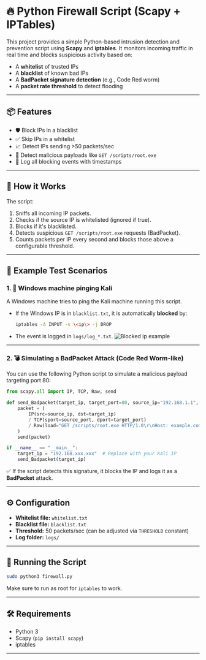 # 🔥 Python Firewall Script (Scapy + IPTables)

This project provides a simple Python-based intrusion detection and prevention script using **Scapy** and **iptables**. It monitors incoming traffic in real time and blocks suspicious activity based on:

- A **whitelist** of trusted IPs  
- A **blacklist** of known bad IPs  
- A **BadPacket signature detection** (e.g., Code Red worm)  
- A **packet rate threshold** to detect flooding  

---

## 📦 Features

- 🛡️ Block IPs in a blacklist  
- ✅ Skip IPs in a whitelist  
- 📈 Detect IPs sending \>50 packets/sec  
- 🧪 Detect malicious payloads like `GET /scripts/root.exe`  
- 📁 Log all blocking events with timestamps  

---

## 🧠 How it Works

The script:  
1. Sniffs all incoming IP packets.  
2. Checks if the source IP is whitelisted (ignored if true).  
3. Blocks if it's blacklisted.  
4. Detects suspicious `GET /scripts/root.exe` requests (BadPacket).  
5. Counts packets per IP every second and blocks those above a configurable threshold.  

---

## 🧪 Example Test Scenarios

### 1. 🧪 Windows machine pinging Kali

A Windows machine tries to ping the Kali machine running this script.

- If the Windows IP is in `blacklist.txt`, it is automatically **blocked** by:  
  ```bash
  iptables -A INPUT -s \<ip\> -j DROP
  ```
- The event is logged in `logs/log_*.txt`.
![Blocked ip example](/example.PNG)

---

### 2. 💣 Simulating a BadPacket Attack (Code Red Worm-like)

You can use the following Python script to simulate a malicious payload targeting port 80:

```python
from scapy.all import IP, TCP, Raw, send

def send_Badpacket(target_ip, target_port=80, source_ip="192.168.1.1", source_port=12345):
    packet = (
        IP(src=source_ip, dst=target_ip)
        / TCP(sport=source_port, dport=target_port)
        / Raw(load="GET /scripts/root.exe HTTP/1.0\r\nHost: example.com\r\n\r\n")
    )
    send(packet)

if __name__ == "__main__":
    target_ip = "192.168.xxx.xxx"  # Replace with your Kali IP
    send_Badpacket(target_ip)
```

✅ If the script detects this signature, it blocks the IP and logs it as a **BadPacket** attack.

---

## ⚙️ Configuration

- **Whitelist file:** `whitelist.txt`  
- **Blacklist file:** `blacklist.txt`  
- **Threshold:** 50 packets/sec (can be adjusted via `THRESHOLD` constant)  
- **Log folder:** `logs/`  

---

## 🚀 Running the Script

```bash
sudo python3 firewall.py
```

Make sure to run as root for `iptables` to work.

---


## 🛠 Requirements

- Python 3  
- Scapy (`pip install scapy`)  
- iptables  

---

